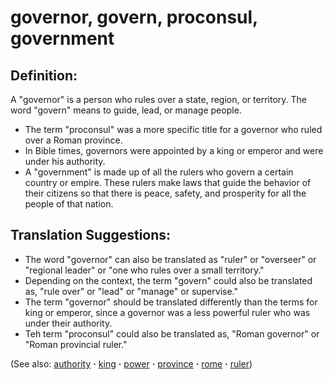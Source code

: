 # governor, govern, proconsul, government #

## Definition: ##

A "governor" is a person who rules over a state, region, or territory. The word "govern" means to guide, lead, or manage people.

* The term "proconsul" was a more specific title for a governor who ruled over a Roman province.
* In Bible times, governors were appointed by a king or emperor and were under his authority.
* A "government" is made up of all the rulers who govern a certain country or empire. These rulers make laws that guide the behavior of their citizens so that there is peace, safety, and prosperity for all the people of that nation.

## Translation Suggestions: ##

* The word "governor" can also be translated as "ruler" or "overseer" or "regional leader" or "one who rules over a small territory."
* Depending on the context, the term "govern" could also be translated as, "rule over" or "lead" or "manage" or supervise."
* The term "governor" should be translated differently than the terms for king or emperor, since a governor was a less powerful ruler who was under their authority.
* Teh term "proconsul" could also be translated as, "Roman governor" or "Roman provincial ruler."

(See also: [authority](../kt/authority.md) **·** [king](../other/king.md) **·** [power](../kt/power.md) **·** [province](../other/province.md) **·** [rome](../other/rome.md) **·** [ruler](../other/ruler.md))

